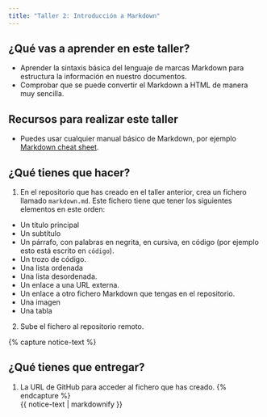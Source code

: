 ```yaml
---
title: "Taller 2: Introducción a Markdown"
---
```


## ¿Qué vas a aprender en este taller?

* Aprender la sintaxis básica del lenguaje de marcas Markdown para estructura la información en nuestro documentos.
* Comprobar que se puede convertir el Markdown a HTML de manera muy sencilla.

## Recursos para realizar este taller

* Puedes usar cualquier manual básico de Markdown, por ejemplo [Markdown cheat sheet](https://www.markdownguide.org/cheat-sheet/).

## ¿Qué tienes que hacer?

1. En el repositorio que has creado en el taller anterior, crea un fichero llamado `markdown.md`. Este fichero tiene que tener los siguientes elementos en este orden:

* Un título principal
* Un subtítulo
* Un párrafo, con palabras en negrita, en cursiva, en código (por ejemplo esto está escrito en `código`).
* Un trozo de código.
* Una lista ordenada
* Una lista desordenada.
* Un enlace a una URL externa.
* Un enlace a otro fichero Markdown que tengas en el repositorio.
* Una imagen
* Una tabla

2. Sube el fichero al repositorio remoto.

{% capture notice-text %}
## ¿Qué tienes que entregar?

1. La URL de GitHub para acceder al fichero que has creado.
{% endcapture %}<div class="notice--info">{{ notice-text | markdownify }}</div>
